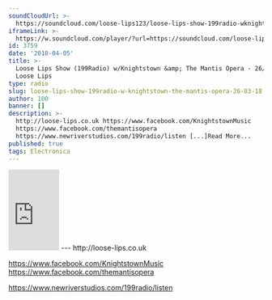 ```yaml
---
soundCloudUrl: >-
  https://soundcloud.com/loose-lips123/loose-lips-show-199radio-wknightstown-the-mantis-opera-260318
iframeLink: >-
  https://w.soundcloud.com/player/?url=https://soundcloud.com/loose-lips123/loose-lips-show-199radio-wknightstown-the-mantis-opera-260318&color=00aabb&auto_play=false&hide_related=false&show_comments=true&show_user=true&show_reposts=false
id: 3759
date: '2018-04-05'
title: >-
  Loose Lips Show (199Radio) w/Knightstown &amp; The Mantis Opera - 26/03/18 -
  Loose Lips
type: radio
slug: loose-lips-show-199radio-w-knightstown-the-mantis-opera-26-03-18
author: 100
banner: []
description: >-
  http://loose-lips.co.uk https://www.facebook.com/KnightstownMusic
  https://www.facebook.com/themantisopera
  https://www.newriverstudios.com/199radio/listen [...]Read More...
published: true
tags: Electronica
---
```

<iframe id="sc-widget" title="title" width="100" height="160" scrolling="no" frameborder="yes" allow="autoplay" src="https://w.soundcloud.com/player/?url=https://soundcloud.com/loose-lips123/loose-lips-show-199radio-wknightstown-the-mantis-opera-260318&amp;color=00aabb&amp;auto_play=false&amp;hide_related=false&amp;show_comments=true&amp;show_user=true&amp;show_reposts=false"></iframe>
---
http://loose-lips.co.uk

https://www.facebook.com/KnightstownMusic  
https://www.facebook.com/themantisopera

https://www.newriverstudios.com/199radio/listen
